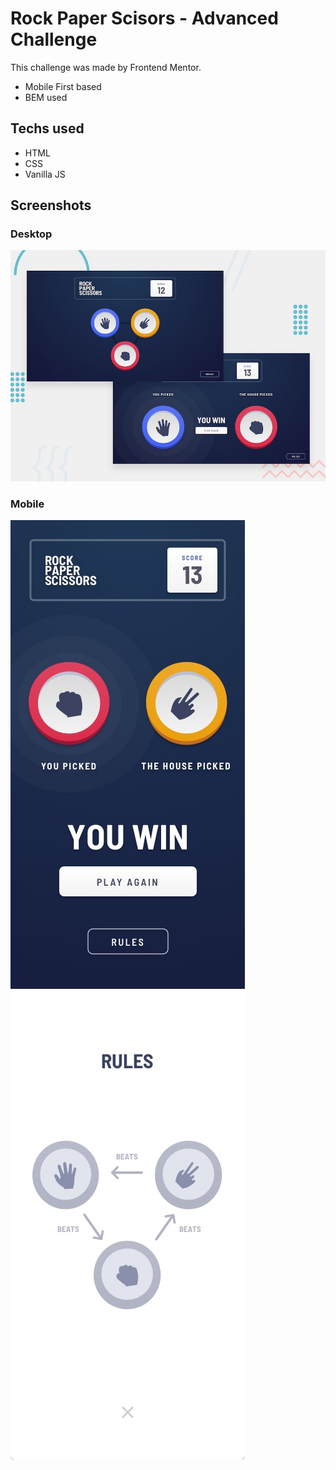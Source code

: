 # Rock Paper Scisors - Advanced Challenge
This challenge was made by Frontend Mentor.
- Mobile First based
- BEM used

## Techs used
- HTML
- CSS
- Vanilla JS

## Screenshots
### Desktop
![Desktop View](./design/desktop-preview.jpg)
### Mobile
<img src="./design/original/mobile-step-4-win.jpg"/>
<img src="./design/original/mobile-rules-modal.jpg"/>
